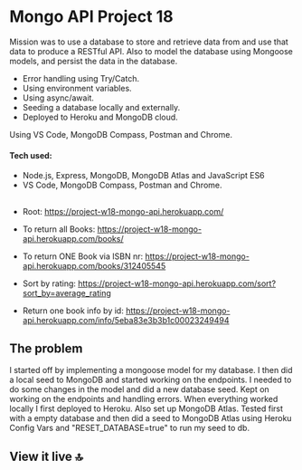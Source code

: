 # Mongo API Project 18


Mission was to use a database to store and retrieve data from and use that data to produce a RESTful API.
Also to model the database using Mongoose models, and persist the data in the database.

- Error handling using Try/Catch.
- Using environment variables.
- Using async/await.
- Seeding a database locally and externally.
- Deployed to Heroku and MongoDB cloud.

Using VS Code, MongoDB Compass, Postman and Chrome.

#### Tech used: 
- Node.js, Express, MongoDB, MongoDB Atlas and JavaScript ES6
- VS Code, MongoDB Compass, Postman and Chrome.

## 

- Root:
https://project-w18-mongo-api.herokuapp.com/ <br>

- To return all Books:
https://project-w18-mongo-api.herokuapp.com/books/ <br>

- To return ONE Book via ISBN nr:
https://project-w18-mongo-api.herokuapp.com/books/312405545 <br>

- Sort by rating:
https://project-w18-mongo-api.herokuapp.com/sort?sort_by=average_rating <br>

- Return one book info by id:
https://project-w18-mongo-api.herokuapp.com/info/5eba83e3b3b1c00023249494 <br>


## The problem

I started off by implementing a mongoose model for my database. I then did a local seed to MongoDB and started working on the endpoints. I needed to do some changes in the model and did a new database seed. Kept on working on the endpoints and handling errors. 
When everything worked locally I first deployed to Heroku. Also set up MongoDB Atlas. Tested first with a empty database and then did a seed to MongoDB Atlas using Heroku Config Vars and "RESET_DATABASE=true" to run my seed to db. 

## View it live 🔝

